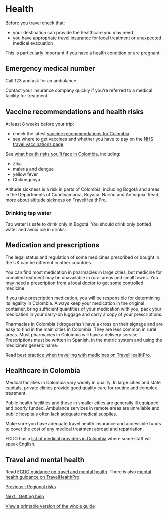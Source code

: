# Health

Before you travel check that:

* your destination can provide the healthcare you may need
* you have [appropriate travel insurance](https://www.gov.uk/guidance/foreign-travel-insurance) for local treatment or unexpected medical evacuation

This is particularly important if you have a health condition or are pregnant.

## Emergency medical number

Call 123 and ask for an ambulance.

Contact your insurance company quickly if you’re referred to a medical facility for treatment.

## Vaccine recommendations and health risks

At least 8 weeks before your trip:

* check the latest [vaccine recommendations for Colombia](https://travelhealthpro.org.uk/country/53/colombia#Vaccine_Recommendations)
* see where to get vaccines and whether you have to pay on the [NHS travel vaccinations page](https://www.nhs.uk/conditions/travel-vaccinations/)

See [what health risks you’ll face in Colombia](https://travelhealthpro.org.uk/country/53/colombia), including:

* Zika
* malaria and dengue
* yellow fever
* Chikungunya

Altitude sickness is a risk in parts of Colombia, including Bogotá and areas in the Departments of Cundinamarca, Boyacá, Nariño and Antioquia. Read more about [altitude sickness on TravelHealthPro](https://travelhealthpro.org.uk/factsheet/26/altitude-illness).

### Drinking tap water

Tap water is safe to drink only in Bogotá. You should drink only bottled water and avoid ice in drinks.

## Medication and prescriptions

The legal status and regulation of some medicines prescribed or bought in the UK can be different in other countries.

You can find most medication in pharmacies in large cities, but medicine for complex treatment may be unavailable in rural areas and small towns. You may need a prescription from a local doctor to get some controlled medicine.

If you take prescription medication, you will be responsible for determining its legality in Colombia. Always keep your medication in the original container, bring sufficient quantities of your medication with you, pack your medication in your carry-on luggage and carry a copy of your prescriptions.

Pharmacies in Colombia (‘droguerías’) have a cross on their signage and are easy to find in the main cities in Colombia. They are less common in rural areas. Most pharmacies in Colombia will have a delivery service. Prescriptions must be written in Spanish, in the metric system and using the medicine’s generic name.

Read [best practice when travelling with medicines on TravelHealthPro](https://travelhealthpro.org.uk/factsheet/43/medicines-abroad).

## Healthcare in Colombia

Medical facilities in Colombia vary widely in quality. In large cities and state capitals, private clinics provide good quality care for routine and complex treatment.

Public health facilities and those in smaller cities are generally ill equipped and poorly funded. Ambulance services in remote areas are unreliable and public hospitals often lack adequate medical supplies.

Make sure you have adequate travel health insurance and accessible funds to cover the cost of any medical treatment abroad and repatriation.

FCDO has a [list of medical providers in Colombia](https://www.gov.uk/government/publications/colombia-list-of-medical-facilities) where some staff will speak English.

## Travel and mental health

Read [FCDO guidance on travel and mental health](https://www.gov.uk/guidance/foreign-travel-advice-for-people-with-mental-health-issues). There is also [mental health guidance on TravelHealthPro](https://travelhealthpro.org.uk/factsheet/85/travelling-with-mental-health-conditions).

[Previous
:
Regional risks](/foreign-travel-advice/colombia/regional-risks)

[Next
:
Getting help](/foreign-travel-advice/colombia/getting-help)

[View a printable version of the whole guide](/foreign-travel-advice/colombia/print)